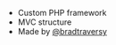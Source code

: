 - Custom PHP framework
- MVC structure
- Made by [@bradtraversy](https://github.com/bradtraversy/workopia-php/tree/main)

